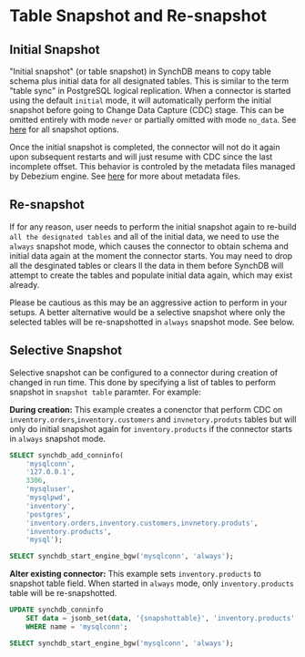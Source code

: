 # Table Snapshot and Re-snapshot

## Initial Snapshot
"Initial snapshot" (or table snapshot) in SynchDB means to copy table schema plus initial data for all designated tables. This is similar to the term "table sync" in PostgreSQL logical replication. When a connector is started using the default `initial` mode, it will automatically perform the initial snapshot before going to Change Data Capture (CDC) stage. This can be omitted entirely with mode `never` or partially omitted with mode `no_data`. See [here](https://docs.synchdb.com/user-guide/start_stop_connector/) for all snapshot options.

Once the initial snapshot is completed, the connector will not do it again upon subsequent restarts and will just resume with CDC since the last incomplete offset. This behavior is controled by the metadata files managed by Debezium engine. See [here](https://docs.synchdb.com/architecture/metadata_files/) for more about metadata files.


## Re-snapshot
If for any reason, user needs to perform the initial snapshot again to re-build `all the designated tables` and all of the initial data, we need to use the `always` snapshot mode, which causes the connector to obtain schema and initial data again at the moment the connector starts. You may need to drop all the desginated tables or clears ll the data in them before SynchDB will attempt to create the tables and populate initial data again, which may exist already. 

Please be cautious as this may be an aggressive action to perform in your setups. A better alternative would be a selective snapshot where only the selected tables will be re-snapshotted in `always` snapshot mode. See below.


## Selective Snapshot
Selective snapshot can be configured to a connector during creation of changed in run time. This done by specifying a list of tables to perform snapshot in `snapshot table` paramter. For example:


**During creation:**
This example creates a conenctor that perform CDC on `inventory.orders`,`inventory.customers` and `invnetory.produts` tables but will only do initial snapshot again for `inventory.products` if the connector starts in `always` snapshot mode.

```sql
SELECT synchdb_add_conninfo(
    'mysqlconn',
    '127.0.0.1',
    3306,
    'mysqluser', 
    'mysqlpwd',
    'inventory',
    'postgres', 
    'inventory.orders,inventory.customers,invnetory.produts',
    'inventory.products',
    'mysql');

SELECT synchdb_start_engine_bgw('mysqlconn', 'always');
```

**Alter existing connector:**
This example sets `inventory.products` to snapshot table field. When started in `always` mode, only `inventory.products` table will be re-snapshotted.

```sql
UPDATE synchdb_conninfo
	SET data = jsonb_set(data, '{snapshottable}', 'inventory.products', true) 
	WHERE name = 'mysqlconn';

SELECT synchdb_start_engine_bgw('mysqlconn', 'always');
```